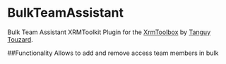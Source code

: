 # BulkTeamAssistant
Bulk Team Assistant XRMToolkit Plugin  for the [XrmToolbox](http://www.xrmtoolbox.com/) by [Tanguy Touzard](https://github.com/MscrmTools).

##Functionality
Allows to add and remove access team members in bulk
